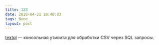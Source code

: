 ```yaml
---
title: 123
date: 2018-04-21 10:40:03
tags: None
layout: post
---
```


[textql](https://github.com/dinedal/textql) — консольная утилита для обработки CSV через SQL запросы.

